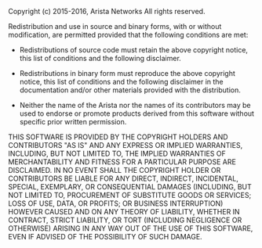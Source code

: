 Copyright (c) 2015-2016, Arista Networks
All rights reserved.

Redistribution and use in source and binary forms, with or without
modification, are permitted provided that the following conditions are met:

   * Redistributions of source code must retain the above copyright notice, this
   list of conditions and the following disclaimer.

   * Redistributions in binary form must reproduce the above copyright notice,
   this list of conditions and the following disclaimer in the documentation
   and/or other materials provided with the distribution.

   * Neither the name of the Arista nor the names of its
   contributors may be used to endorse or promote products derived from
   this software without specific prior written permission.

THIS SOFTWARE IS PROVIDED BY THE COPYRIGHT HOLDERS AND CONTRIBUTORS "AS IS"
AND ANY EXPRESS OR IMPLIED WARRANTIES, INCLUDING, BUT NOT LIMITED TO, THE
IMPLIED WARRANTIES OF MERCHANTABILITY AND FITNESS FOR A PARTICULAR PURPOSE ARE
DISCLAIMED. IN NO EVENT SHALL THE COPYRIGHT HOLDER OR CONTRIBUTORS BE LIABLE
FOR ANY DIRECT, INDIRECT, INCIDENTAL, SPECIAL, EXEMPLARY, OR CONSEQUENTIAL
DAMAGES (INCLUDING, BUT NOT LIMITED TO, PROCUREMENT OF SUBSTITUTE GOODS OR
SERVICES; LOSS OF USE, DATA, OR PROFITS; OR BUSINESS INTERRUPTION) HOWEVER
CAUSED AND ON ANY THEORY OF LIABILITY, WHETHER IN CONTRACT, STRICT LIABILITY,
OR TORT (INCLUDING NEGLIGENCE OR OTHERWISE) ARISING IN ANY WAY OUT OF THE USE
OF THIS SOFTWARE, EVEN IF ADVISED OF THE POSSIBILITY OF SUCH DAMAGE.
